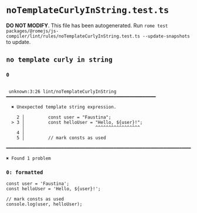 # `noTemplateCurlyInString.test.ts`

**DO NOT MODIFY**. This file has been autogenerated. Run `rome test packages/@romejs/js-compiler/lint/rules/noTemplateCurlyInString.test.ts --update-snapshots` to update.

## `no template curly in string`

### `0`

```

 unknown:3:26 lint/noTemplateCurlyInString ━━━━━━━━━━━━━━━━━━━━━━━━━━━━━━━━━━━━━━━━━━━━━━━━━━━━━━━━━

  ✖ Unexpected template string expression.

    2 │         const user = "Faustina";
  > 3 │         const helloUser = "Hello, ${user}!";
      │                           ^^^^^^^^^^^^^^^^^ 
    4 │ 
    5 │         // mark consts as used

━━━━━━━━━━━━━━━━━━━━━━━━━━━━━━━━━━━━━━━━━━━━━━━━━━━━━━━━━━━━━━━━━━━━━━━━━━━━━━━━━━━━━━━━━━━━━━━━━━━━

✖ Found 1 problem

```

### `0: formatted`

```
const user = 'Faustina';
const helloUser = 'Hello, ${user}!';

// mark consts as used
console.log(user, helloUser);

```
